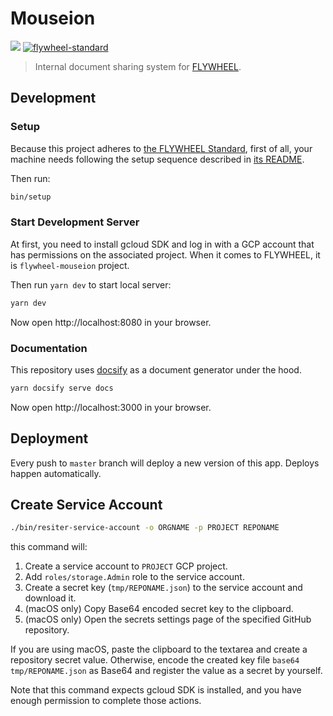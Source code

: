 
# Mouseion

![](https://github.com/flywheel-jp/mouseion/workflows/Test/badge.svg)
[![flywheel-standard](https://img.shields.io/badge/FLYWHEEL-Standard-171b61.svg?style=flat-square)](https://github.com/flywheel-jp/flywheel-standard)

> Internal document sharing system for [FLYWHEEL](https://flywheel.jp).

## Development

### Setup

Because this project adheres to [the FLYWHEEL Standard](https://github.com/flywheel-jp/flywheel-standard),
first of all, your machine needs following the setup sequence described in
[its README](https://github.com/flywheel-jp/flywheel-standard/blob/master/README.md#setup).

Then run:

```bash
bin/setup
```

### Start Development Server

At first, you need to install gcloud SDK and log in with a GCP account that has permissions on the associated project. When it comes to FLYWHEEL, it is `flywheel-mouseion` project.

Then run `yarn dev` to start local server:

```bash
yarn dev
```

Now open http://localhost:8080 in your browser.

### Documentation

This repository uses [docsify](https://docsify.js.org/) as a document generator under the hood.

```bash
yarn docsify serve docs
```

Now open http://localhost:3000 in your browser.

## Deployment

Every push to `master` branch will deploy a new version of this app. Deploys happen automatically.

## Create Service Account

```bash
./bin/resiter-service-account -o ORGNAME -p PROJECT REPONAME
```

this command will:

1. Create a service account to `PROJECT` GCP project.
2. Add `roles/storage.Admin` role to the service account.
3. Create a secret key (`tmp/REPONAME.json`) to the service account and download it.
4. (macOS only) Copy Base64 encoded secret key to the clipboard.
5. (macOS only) Open the secrets settings page of the specified GitHub repository.

If you are using macOS, paste the clipboard to the textarea and create a repository secret value. Otherwise, encode the created key file `base64 tmp/REPONAME.json` as Base64 and register the value as a secret by yourself.

Note that this command expects gcloud SDK is installed, and you have enough permission to complete those actions.
